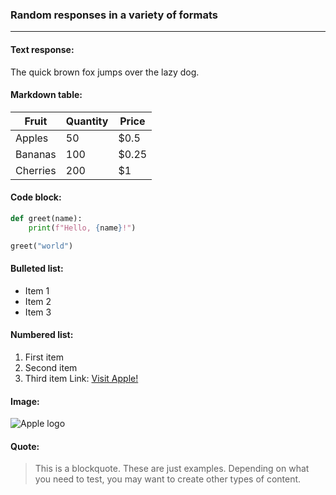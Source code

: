 ### Random responses in a variety of formats

---

#### Text response:

The quick brown fox jumps over the lazy dog.

#### Markdown table:

| Fruit    | Quantity | Price |
| -------- | -------- | ----- |
| Apples   | 50       | $0.5  |
| Bananas  | 100      | $0.25 |
| Cherries | 200      | $1    |

#### Code block:

```python
def greet(name):
    print(f"Hello, {name}!")

greet("world")
```

#### Bulleted list:

- Item 1
- Item 2
- Item 3

#### Numbered list:

1. First item
2. Second item
3. Third item
   Link:
   [Visit Apple!](https://apple.com)

#### Image:

![Apple logo](https://upload.wikimedia.org/wikipedia/commons/f/fa/Apple_logo_black.svg)

#### Quote:

> This is a blockquote.
> These are just examples. Depending on what you need to test, you may want to create other types of content.
